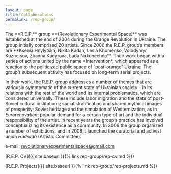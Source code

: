 ```yaml
---
layout: page
title: Collaborations
permalink: /rep-group/
---
```


<section markdown="1" class="EN">
The **R.E.P.** group **(Revolutionary Experimental Space)** was established at the end of 2004 during the Orange Revolution in Ukraine. The group initially comprised 20 artists. Since 2006 the R.E.P. group’s members are **Ksenia Hnylytska, Nikita Kadan, Lesia Khomenko, Volodymyr Kuznetsov, Zhanna Kadyrova, Lada Nakonechna**. Their work began with a series of actions united by the name *Intervention*, which appeared as a reaction to the politicized public space of “post-orange” Ukraine. The group’s subsequent activity has focused on long-term serial projects. 

In their work, the R.E.P. group addresses a number of themes that are variously symptomatic of the current state of Ukrainian society – in its relations with the rest of the world and its internal problematics, which are considered universally. These include labor migration and the state of post-Soviet cultural institutions; social stratification and shared mythical images of prosperity; Soviet heritage and the simulation of Westernization, as in *Eurorenovation*; popular demand for a certain type of art and the individual responsibility of the artist. In recent years the group’s practice has involved conceptualizing its existence as a community. In 2006 the group organized a number of exhibitions, and in 2008 it launched the curatorial and activist union *Hudrada* (Artistic Committee). 


e-mail: <revolutionaryexperimentalspace@gmail.com>


[R.E.P. CV]({{ site.baseurl }}{% link rep-group/rep-cv.md %})

[R.E.P. Projects]({{ site.baseurl }}{% link rep-group/rep-projects.md %})
</section>

<section markdown="1" class="UKR">

</section>